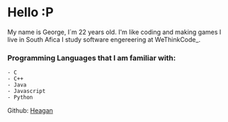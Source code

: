# **Hello** :P

My name is George, I´m 22 years old.
I'm like coding and making games
I live in South Afica
I study software engereering at WeThinkCode_.

### **Programming Languages that I am familiar with:**

    - C
    - C++
    - Java
    - Javascript
    - Python

Github: [Heagan](https://github.com/Heagan)
